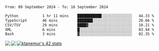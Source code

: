 <!--START_SECTION:waka-->

```txt
From: 09 September 2024 - To: 16 September 2024

Python           1 hr 11 mins    ███████████░░░░░░░░░░░░░░   44.33 %
TypeScript       46 mins         ███████░░░░░░░░░░░░░░░░░░   28.66 %
CSV/TSV          29 mins         ████▓░░░░░░░░░░░░░░░░░░░░   18.21 %
XML              6 mins          █░░░░░░░░░░░░░░░░░░░░░░░░   03.94 %
Bash             3 mins          ▓░░░░░░░░░░░░░░░░░░░░░░░░   02.35 %
```

<!--END_SECTION:waka-->
<a href="https://github.com/anuraghazra/github-readme-stats">
  <img align="left" src="https://github-readme-stats.vercel.app/api?username=Tanesan&count_private=true&show_icons=true" />
<img align="left" src="https://github-readme-stats.vercel.app/api/top-langs/?username=Tanesan" />
</a>

[![ktanemur's 42 stats](https://badge42.vercel.app/api/v2/cl1wslf6s002109l771rng2w8/stats?cursusId=21&coalitionId=62)](https://github.com/JaeSeoKim/badge42)
